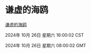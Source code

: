 # 谦虚的海鸥
[谦虚的海鸥](http://219.139.197.74:56308/qxdho/course/base/hotlink/index.php)

2024年 10月 26日 星期六 16:00:02 CST

2024年 10月 26日 星期六 08:00:02 GMT
